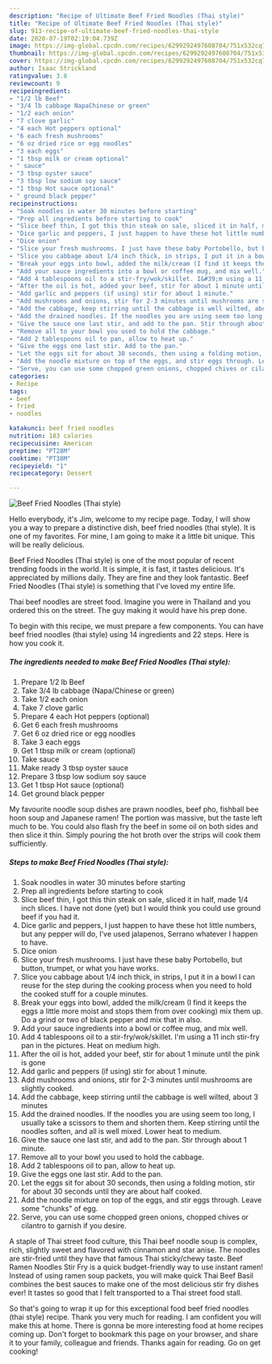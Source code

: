 ```yaml
---
description: "Recipe of Ultimate Beef Fried Noodles (Thai style)"
title: "Recipe of Ultimate Beef Fried Noodles (Thai style)"
slug: 913-recipe-of-ultimate-beef-fried-noodles-thai-style
date: 2020-07-19T02:19:04.739Z
image: https://img-global.cpcdn.com/recipes/6299292497608704/751x532cq70/beef-fried-noodles-thai-style-recipe-main-photo.jpg
thumbnail: https://img-global.cpcdn.com/recipes/6299292497608704/751x532cq70/beef-fried-noodles-thai-style-recipe-main-photo.jpg
cover: https://img-global.cpcdn.com/recipes/6299292497608704/751x532cq70/beef-fried-noodles-thai-style-recipe-main-photo.jpg
author: Isaac Strickland
ratingvalue: 3.8
reviewcount: 9
recipeingredient:
- "1/2 lb Beef"
- "3/4 lb cabbage NapaChinese or green"
- "1/2 each onion"
- "7 clove garlic"
- "4 each Hot peppers optional"
- "6 each fresh mushrooms"
- "6 oz dried rice or egg noodles"
- "3 each eggs"
- "1 tbsp milk or cream optional"
- " sauce"
- "3 tbsp oyster sauce"
- "3 tbsp low sodium soy sauce"
- "1 tbsp Hot sauce optional"
- " ground black pepper"
recipeinstructions:
- "Soak noodles in water 30 minutes before starting"
- "Prep all ingredients before starting to cook"
- "Slice beef thin, I got this thin steak on sale, sliced it in half, made 1/4 inch slices. I have not done (yet) but I would think you could use ground beef if you had it."
- "Dice garlic and peppers, I just happen to have these hot little numbers, but any pepper will do, I&#39;ve used jalapenos, Serrano whatever I happen to have."
- "Dice onion"
- "Slice your fresh mushrooms. I just have these baby Portobello, but button, trumpet, or what you have works."
- "Slice you cabbage about 1/4 inch thick, in strips, I put it in a bowl I can reuse for the step during the cooking process when you need to hold the cooked stuff for a couple minutes."
- "Break your eggs into bowl, added the milk/cream (I find it keeps the eggs a little more moist and stops them from over cooking) mix them up. Do a grind or two of black pepper and mix that in also."
- "Add your sauce ingredients into a bowl or coffee mug, and mix well."
- "Add 4 tablespoons oil to a stir-fry/wok/skillet. I&#39;m using a 11 inch stir-fry pan in the pictures. Heat on medium high."
- "After the oil is hot, added your beef, stir for about 1 minute until the pink is gone"
- "Add garlic and peppers (if using) stir for about 1 minute."
- "Add mushrooms and onions, stir for 2-3 minutes until mushrooms are slightly cooked."
- "Add the cabbage, keep stirring until the cabbage is well wilted, about 3 minutes"
- "Add the drained noodles. If the noodles you are using seem too long, I usually take a scissors to them and shorten them. Keep stirring until the noodles soften, and all is well mixed. Lower heat to medium."
- "Give the sauce one last stir, and add to the pan. Stir through about 1 minute."
- "Remove all to your bowl you used to hold the cabbage."
- "Add 2 tablespoons oil to pan, allow to heat up."
- "Give the eggs one last stir. Add to the pan."
- "Let the eggs sit for about 30 seconds, then using a folding motion, stir for about 30 seconds until they are about half cooked."
- "Add the noodle mixture on top of the eggs, and stir eggs through. Leave some &#34;chunks&#34; of egg."
- "Serve, you can use some chopped green onions, chopped chives or cilantro to garnish if you desire."
categories:
- Recipe
tags:
- beef
- fried
- noodles

katakunci: beef fried noodles 
nutrition: 183 calories
recipecuisine: American
preptime: "PT28M"
cooktime: "PT38M"
recipeyield: "1"
recipecategory: Dessert

---
```



![Beef Fried Noodles (Thai style)](https://img-global.cpcdn.com/recipes/6299292497608704/751x532cq70/beef-fried-noodles-thai-style-recipe-main-photo.jpg)

Hello everybody, it's Jim, welcome to my recipe page. Today, I will show you a way to prepare a distinctive dish, beef fried noodles (thai style). It is one of my favorites. For mine, I am going to make it a little bit unique. This will be really delicious.

Beef Fried Noodles (Thai style) is one of the most popular of recent trending foods in the world. It is simple, it is fast, it tastes delicious. It's appreciated by millions daily. They are fine and they look fantastic. Beef Fried Noodles (Thai style) is something that I've loved my entire life.

Thai beef noodles are street food. Imagine you were in Thailand and you ordered this on the street. The guy making it would have his prep done.


To begin with this recipe, we must prepare a few components. You can have beef fried noodles (thai style) using 14 ingredients and 22 steps. Here is how you cook it.

<!--inarticleads1-->

##### The ingredients needed to make Beef Fried Noodles (Thai style):

1. Prepare 1/2 lb Beef
1. Take 3/4 lb cabbage (Napa/Chinese or green)
1. Take 1/2 each onion
1. Take 7 clove garlic
1. Prepare 4 each Hot peppers (optional)
1. Get 6 each fresh mushrooms
1. Get 6 oz dried rice or egg noodles
1. Take 3 each eggs
1. Get 1 tbsp milk or cream (optional)
1. Take  sauce
1. Make ready 3 tbsp oyster sauce
1. Prepare 3 tbsp low sodium soy sauce
1. Get 1 tbsp Hot sauce (optional)
1. Get  ground black pepper


My favourite noodle soup dishes are prawn noodles, beef pho, fishball bee hoon soup and Japanese ramen! The portion was massive, but the taste left much to be. You could also flash fry the beef in some oil on both sides and then slice it thin. Simply pouring the hot broth over the strips will cook them sufficiently. 

<!--inarticleads2-->

##### Steps to make Beef Fried Noodles (Thai style):

1. Soak noodles in water 30 minutes before starting
1. Prep all ingredients before starting to cook
1. Slice beef thin, I got this thin steak on sale, sliced it in half, made 1/4 inch slices. I have not done (yet) but I would think you could use ground beef if you had it.
1. Dice garlic and peppers, I just happen to have these hot little numbers, but any pepper will do, I&#39;ve used jalapenos, Serrano whatever I happen to have.
1. Dice onion
1. Slice your fresh mushrooms. I just have these baby Portobello, but button, trumpet, or what you have works.
1. Slice you cabbage about 1/4 inch thick, in strips, I put it in a bowl I can reuse for the step during the cooking process when you need to hold the cooked stuff for a couple minutes.
1. Break your eggs into bowl, added the milk/cream (I find it keeps the eggs a little more moist and stops them from over cooking) mix them up. Do a grind or two of black pepper and mix that in also.
1. Add your sauce ingredients into a bowl or coffee mug, and mix well.
1. Add 4 tablespoons oil to a stir-fry/wok/skillet. I&#39;m using a 11 inch stir-fry pan in the pictures. Heat on medium high.
1. After the oil is hot, added your beef, stir for about 1 minute until the pink is gone
1. Add garlic and peppers (if using) stir for about 1 minute.
1. Add mushrooms and onions, stir for 2-3 minutes until mushrooms are slightly cooked.
1. Add the cabbage, keep stirring until the cabbage is well wilted, about 3 minutes
1. Add the drained noodles. If the noodles you are using seem too long, I usually take a scissors to them and shorten them. Keep stirring until the noodles soften, and all is well mixed. Lower heat to medium.
1. Give the sauce one last stir, and add to the pan. Stir through about 1 minute.
1. Remove all to your bowl you used to hold the cabbage.
1. Add 2 tablespoons oil to pan, allow to heat up.
1. Give the eggs one last stir. Add to the pan.
1. Let the eggs sit for about 30 seconds, then using a folding motion, stir for about 30 seconds until they are about half cooked.
1. Add the noodle mixture on top of the eggs, and stir eggs through. Leave some &#34;chunks&#34; of egg.
1. Serve, you can use some chopped green onions, chopped chives or cilantro to garnish if you desire.


A staple of Thai street food culture, this Thai beef noodle soup is complex, rich, slightly sweet and flavored with cinnamon and star anise. The noodles are stir-fried until they have that famous Thai sticky/chewy taste. Beef Ramen Noodles Stir Fry is a quick budget-friendly way to use instant ramen! Instead of using ramen soup packets, you will make quick Thai Beef Basil combines the best sauces to make one of the most delicious stir fry dishes ever! It tastes so good that I felt transported to a Thai street food stall. 

So that's going to wrap it up for this exceptional food beef fried noodles (thai style) recipe. Thank you very much for reading. I am confident you will make this at home. There is gonna be more interesting food at home recipes coming up. Don't forget to bookmark this page on your browser, and share it to your family, colleague and friends. Thanks again for reading. Go on get cooking!

